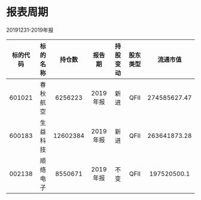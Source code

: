 # 报表周期 

20191231-2019年报

| 标的代码 | 标的名称 | 持仓数 | 报告期 | 持股变动 | 股东类型 | 流通市值 |
|:--:|:--:|:--:|:--:|:--:|:--:|:--:|
|601021|春秋航空|6256223|2019年报|新进|QFII|274585627.47|
|600183|生益科技|12602384|2019年报|新进|QFII|263641873.28|
|002138|顺络电子|8550671|2019年报|不变|QFII|197520500.1|